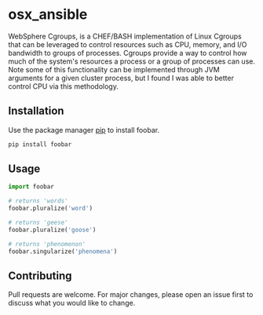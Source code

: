 # osx_ansible

WebSphere Cgroups, is a CHEF/BASH implementation of Linux Cgroups that can be leveraged to control resources such as CPU, memory, and I/O bandwidth to groups of processes. Cgroups provide a way to control how much of the system's resources a process or a group of processes can use. Note some of this functionality can be implemented through JVM arguments for a given cluster process, but I found I was able to better control CPU via this methodology. 

## Installation

Use the package manager [pip](https://pip.pypa.io/en/stable/) to install foobar.

```bash
pip install foobar
```

## Usage

```python
import foobar

# returns 'words'
foobar.pluralize('word')

# returns 'geese'
foobar.pluralize('goose')

# returns 'phenomenon'
foobar.singularize('phenomena')
```

## Contributing

Pull requests are welcome. For major changes, please open an issue first
to discuss what you would like to change.
